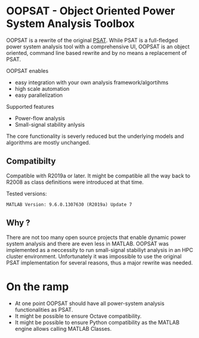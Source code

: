 # OOPSAT - Object Oriented Power System Analysis Toolbox

OOPSAT is a rewrite of the original [PSAT](http://faraday1.ucd.ie/psat.html). While PSAT is a full-fledged power system analysis tool with a comprehensive UI, OOPSAT is an object oriented, command line based rewrite and by no means a replacement of PSAT.

OOPSAT enables
* easy integration with your own analysis framework/algortihms
* high scale automation
* easy parallelization

Supported features
* Power-flow analysis
* Small-signal stability anlysis

The core functionality is severly reduced but the underlying models and algorithms are mostly unchanged.

## Compatibilty
Compatible with R2019a or later. It might be compatible all the way back to R2008 as class definitions were introduced at that time.

Tested versions:

`MATLAB Version: 9.6.0.1307630 (R2019a) Update 7`

## Why ?
There are not too many open source projects that enable dynamic power system analysis and there are even less in MATLAB. OOPSAT was implemented as a neccessity to run small-signal stabiliyt analysis in an HPC cluster environment. Unfortunately it was impossible to use the original PSAT implementation for several reasons, thus a major rewrite was needed.


# On the ramp
* At one point OOPSAT should have all power-system analysis functionalities as PSAT.
* It might be possible to ensure Octave compatibility.
* It might be possible to ensure Python compatibility as the MATLAB engine allows calling MATLAB Classes.